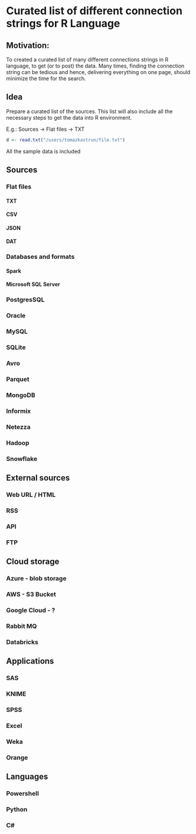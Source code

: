 # Curated list of different connection strings for R Language


## Motivation:
To created a curated list of many different connections strings in R language, to get (or to post) the data. Many times, finding the connection string can be tedious and hence, delivering everything on one page, should minimize the time for the search.

## Idea
Prepare a curated list of the sources. This list will also include all the necessary steps to get the data into R environment.

E.g.: Sources -> Flat files -> TXT

```R
d <- read.txt("/users/tomazkastrun/file.txt")

```


All the sample data is included



## Sources

### Flat files

#### TXT

#### CSV

#### JSON

#### DAT




### Databases and formats

#### Spark

#### Microsoft SQL Server

### PostgresSQL

### Oracle

### MySQL

### SQLite

### Avro

### Parquet

### MongoDB

### Informix

### Netezza

### Hadoop

### Snowflake


## External sources

### Web URL / HTML

### RSS

### API 

### FTP


## Cloud storage

### Azure - blob storage

### AWS - S3 Bucket

### Google Cloud - ?

### Rabbit MQ

### Databricks


## Applications

### SAS

### KNIME

### SPSS

### Excel

### Weka

### Orange




## Languages

### Powershell

### Python

### C#
